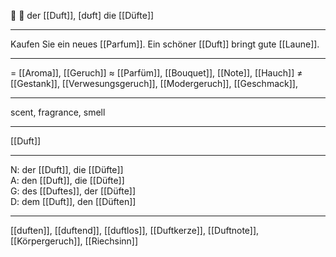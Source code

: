 🔵 🌺 der [[Duft]], [dʊft]
die [[Düfte]]

---
Kaufen Sie ein neues [[Parfum]]. Ein schöner [[Duft]] bringt gute [[Laune]].


---
= [[Aroma]], [[Geruch]]
≈ [[Parfüm]], [[Bouquet]], [[Note]], [[Hauch]]
≠ [[Gestank]], [[Verwesungsgeruch]], [[Modergeruch]], [[Geschmack]], 

---
scent, fragrance, smell

---
[[Duft]]

---
N: der [[Duft]], die [[Düfte]]  
A: den [[Duft]], die [[Düfte]]  
G: des [[Duftes]], der [[Düfte]]  
D: dem [[Duft]], den [[Düften]]  

---
[[duften]], [[duftend]], [[duftlos]], [[Duftkerze]], [[Duftnote]], [[Körpergeruch]], [[Riechsinn]]